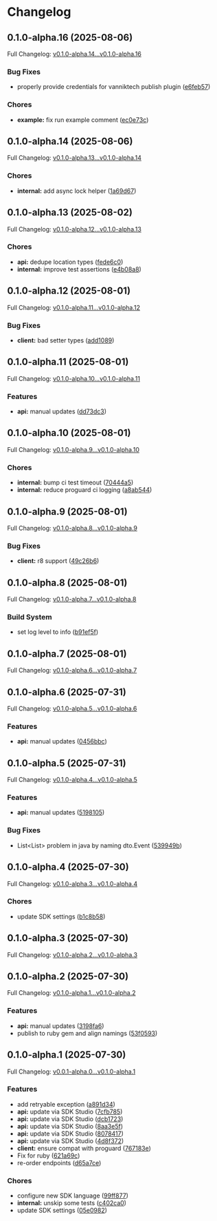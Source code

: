 # Changelog

## 0.1.0-alpha.16 (2025-08-06)

Full Changelog: [v0.1.0-alpha.14...v0.1.0-alpha.16](https://github.com/nextbillion-ai/nextbillion-sdk-java/compare/v0.1.0-alpha.14...v0.1.0-alpha.16)

### Bug Fixes

* properly provide credentials for vanniktech publish plugin ([e6feb57](https://github.com/nextbillion-ai/nextbillion-sdk-java/commit/e6feb57351731af5bf44d2da526831342bc0a32c))


### Chores

* **example:** fix run example comment ([ec0e73c](https://github.com/nextbillion-ai/nextbillion-sdk-java/commit/ec0e73cffa96ddb2439bb5ae719ccd0531790993))

## 0.1.0-alpha.14 (2025-08-06)

Full Changelog: [v0.1.0-alpha.13...v0.1.0-alpha.14](https://github.com/nextbillion-ai/nextbillion-sdk-java/compare/v0.1.0-alpha.13...v0.1.0-alpha.14)

### Chores

* **internal:** add async lock helper ([1a69d67](https://github.com/nextbillion-ai/nextbillion-sdk-java/commit/1a69d673750210dce3cc5d1a14abd9853da52665))

## 0.1.0-alpha.13 (2025-08-02)

Full Changelog: [v0.1.0-alpha.12...v0.1.0-alpha.13](https://github.com/nextbillion-ai/nextbillion-sdk-java/compare/v0.1.0-alpha.12...v0.1.0-alpha.13)

### Chores

* **api:** dedupe location types ([fede6c0](https://github.com/nextbillion-ai/nextbillion-sdk-java/commit/fede6c0b7ed2558337b9834d6ea9dc422fd20da3))
* **internal:** improve test assertions ([e4b08a8](https://github.com/nextbillion-ai/nextbillion-sdk-java/commit/e4b08a827e8980a14fc828cf052b860b7f86b49a))

## 0.1.0-alpha.12 (2025-08-01)

Full Changelog: [v0.1.0-alpha.11...v0.1.0-alpha.12](https://github.com/nextbillion-ai/nextbillion-sdk-java/compare/v0.1.0-alpha.11...v0.1.0-alpha.12)

### Bug Fixes

* **client:** bad setter types ([add1089](https://github.com/nextbillion-ai/nextbillion-sdk-java/commit/add1089da7e4ddb3c3b2a613805a5988bff5929e))

## 0.1.0-alpha.11 (2025-08-01)

Full Changelog: [v0.1.0-alpha.10...v0.1.0-alpha.11](https://github.com/nextbillion-ai/nextbillion-sdk-java/compare/v0.1.0-alpha.10...v0.1.0-alpha.11)

### Features

* **api:** manual updates ([dd73dc3](https://github.com/nextbillion-ai/nextbillion-sdk-java/commit/dd73dc34b868b48974d36d013efe96bc92dfa7e2))

## 0.1.0-alpha.10 (2025-08-01)

Full Changelog: [v0.1.0-alpha.9...v0.1.0-alpha.10](https://github.com/nextbillion-ai/nextbillion-sdk-java/compare/v0.1.0-alpha.9...v0.1.0-alpha.10)

### Chores

* **internal:** bump ci test timeout ([70444a5](https://github.com/nextbillion-ai/nextbillion-sdk-java/commit/70444a5153bc2bb20cc2ada008fda099dfd82aa7))
* **internal:** reduce proguard ci logging ([a8ab544](https://github.com/nextbillion-ai/nextbillion-sdk-java/commit/a8ab544c5811e3233625c5770ed95f2a69cf16d1))

## 0.1.0-alpha.9 (2025-08-01)

Full Changelog: [v0.1.0-alpha.8...v0.1.0-alpha.9](https://github.com/nextbillion-ai/nextbillion-sdk-java/compare/v0.1.0-alpha.8...v0.1.0-alpha.9)

### Bug Fixes

* **client:** r8 support ([49c26b6](https://github.com/nextbillion-ai/nextbillion-sdk-java/commit/49c26b6517d56c8a708f4b3613740949b7e74bd0))

## 0.1.0-alpha.8 (2025-08-01)

Full Changelog: [v0.1.0-alpha.7...v0.1.0-alpha.8](https://github.com/nextbillion-ai/nextbillion-sdk-java/compare/v0.1.0-alpha.7...v0.1.0-alpha.8)

### Build System

* set log level to info ([b91ef5f](https://github.com/nextbillion-ai/nextbillion-sdk-java/commit/b91ef5fb24b2398620f53a780f80595cab0adaa8))

## 0.1.0-alpha.7 (2025-08-01)

Full Changelog: [v0.1.0-alpha.6...v0.1.0-alpha.7](https://github.com/nextbillion-ai/nextbillion-sdk-java/compare/v0.1.0-alpha.6...v0.1.0-alpha.7)

## 0.1.0-alpha.6 (2025-07-31)

Full Changelog: [v0.1.0-alpha.5...v0.1.0-alpha.6](https://github.com/nextbillion-ai/nextbillion-sdk-java/compare/v0.1.0-alpha.5...v0.1.0-alpha.6)

### Features

* **api:** manual updates ([0456bbc](https://github.com/nextbillion-ai/nextbillion-sdk-java/commit/0456bbc55d7eb7b25b1669676fa57b85869017ab))

## 0.1.0-alpha.5 (2025-07-31)

Full Changelog: [v0.1.0-alpha.4...v0.1.0-alpha.5](https://github.com/nextbillion-ai/nextbillion-sdk-java/compare/v0.1.0-alpha.4...v0.1.0-alpha.5)

### Features

* **api:** manual updates ([5198105](https://github.com/nextbillion-ai/nextbillion-sdk-java/commit/5198105f41f7821a557cadb7b37377527d94b471))


### Bug Fixes

* List&lt;List&gt; problem in java by naming dto.Event ([539949b](https://github.com/nextbillion-ai/nextbillion-sdk-java/commit/539949bb8e37bdc9038628d21e7b1db141aa1c58))

## 0.1.0-alpha.4 (2025-07-30)

Full Changelog: [v0.1.0-alpha.3...v0.1.0-alpha.4](https://github.com/nextbillion-ai/nextbillion-sdk-java/compare/v0.1.0-alpha.3...v0.1.0-alpha.4)

### Chores

* update SDK settings ([b1c8b58](https://github.com/nextbillion-ai/nextbillion-sdk-java/commit/b1c8b58a2b2e380b252a96409ded5daf54646c98))

## 0.1.0-alpha.3 (2025-07-30)

Full Changelog: [v0.1.0-alpha.2...v0.1.0-alpha.3](https://github.com/nextbillion-ai/nextbillion-sdk-java/compare/v0.1.0-alpha.2...v0.1.0-alpha.3)

## 0.1.0-alpha.2 (2025-07-30)

Full Changelog: [v0.1.0-alpha.1...v0.1.0-alpha.2](https://github.com/nextbillion-ai/nextbillion-sdk-java/compare/v0.1.0-alpha.1...v0.1.0-alpha.2)

### Features

* **api:** manual updates ([3198fa6](https://github.com/nextbillion-ai/nextbillion-sdk-java/commit/3198fa61755001fbdb4f75ce0f71d7a54974772e))
* publish to ruby gem and align namings ([53f0593](https://github.com/nextbillion-ai/nextbillion-sdk-java/commit/53f05936ff4d12c89ab252c0787c4c443090a4e0))

## 0.1.0-alpha.1 (2025-07-30)

Full Changelog: [v0.0.1-alpha.0...v0.1.0-alpha.1](https://github.com/nextbillion-ai/nextbillion-sdk-java/compare/v0.0.1-alpha.0...v0.1.0-alpha.1)

### Features

* add retryable exception ([a891d34](https://github.com/nextbillion-ai/nextbillion-sdk-java/commit/a891d34e2507872b465937d74f61b8fe9d027984))
* **api:** update via SDK Studio ([7cfb785](https://github.com/nextbillion-ai/nextbillion-sdk-java/commit/7cfb785822e72336f1193be29aa7dd0b20786eb7))
* **api:** update via SDK Studio ([dcb1723](https://github.com/nextbillion-ai/nextbillion-sdk-java/commit/dcb1723f1ca7f2b847d0440441cacf2515354556))
* **api:** update via SDK Studio ([8aa3e5f](https://github.com/nextbillion-ai/nextbillion-sdk-java/commit/8aa3e5ff1121b44ae46364e3756448a4f22120d8))
* **api:** update via SDK Studio ([8078417](https://github.com/nextbillion-ai/nextbillion-sdk-java/commit/8078417372706ad5a519f41a9adf434f2814837e))
* **api:** update via SDK Studio ([4d8f372](https://github.com/nextbillion-ai/nextbillion-sdk-java/commit/4d8f37228d8f308cd50ccbc30d3b5802731f4b4a))
* **client:** ensure compat with proguard ([767183e](https://github.com/nextbillion-ai/nextbillion-sdk-java/commit/767183eb1f073c5f57bc9614b816392798301b71))
* Fix for ruby ([621a69c](https://github.com/nextbillion-ai/nextbillion-sdk-java/commit/621a69c41969671bddfffb2a257ce5501aff1bf5))
* re-order endpoints ([d65a7ce](https://github.com/nextbillion-ai/nextbillion-sdk-java/commit/d65a7ce4d2e4ca59b6a18d238edb266112149183))


### Chores

* configure new SDK language ([99ff877](https://github.com/nextbillion-ai/nextbillion-sdk-java/commit/99ff87740c47bd4abd2d751956f3a4c93cbea27a))
* **internal:** unskip some tests ([c402ca0](https://github.com/nextbillion-ai/nextbillion-sdk-java/commit/c402ca0d9e8a69b1584a0aa2838a8a006f35198d))
* update SDK settings ([05e0982](https://github.com/nextbillion-ai/nextbillion-sdk-java/commit/05e098200e1b59a294cb669591537b3a0d77c969))

